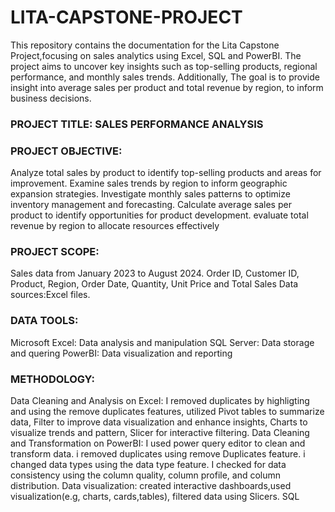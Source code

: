 # LITA-CAPSTONE-PROJECT
This repository contains the documentation for the Lita Capstone Project,focusing on sales analytics using Excel, SQL and PowerBI. The project aims to uncover key insights such as top-selling products, regional performance, and monthly sales trends. Additionally, The goal is to provide insight into average sales per product and
total revenue by region, to inform business decisions. 

### PROJECT TITLE: SALES PERFORMANCE ANALYSIS

### PROJECT OBJECTIVE:
Analyze total sales by product to identify top-selling products and areas for improvement.
Examine sales trends by region to inform geographic expansion strategies.
Investigate monthly sales patterns to optimize inventory management and forecasting.
Calculate average sales per product to identify opportunities for product development.
evaluate total revenue by region to allocate resources effectively 

### PROJECT SCOPE:
Sales data from January 2023 to August 2024.
Order ID, Customer ID, Product, Region, Order Date, Quantity, Unit Price and Total Sales
Data sources:Excel files.

### DATA TOOLS:
Microsoft Excel: Data analysis and manipulation
SQL Server: Data storage and quering
PowerBI: Data visualization and reporting

### METHODOLOGY:
Data Cleaning and Analysis on Excel: I removed duplicates by highligting and using the remove duplicates features, utilized Pivot tables to summarize data, Filter to improve data visualization and enhance insights, Charts to visualize trends and pattern, Slicer for interactive filtering.
Data Cleaning and Transformation on PowerBI: 
I used power query editor to clean and transform data.
i removed duplicates using remove Duplicates feature.
i changed data types using the data type feature.
I checked for data consistency using the column quality, column profile, and column distribution.
Data visualization: created interactive dashboards,used visualization(e.g, charts, cards,tables), filtered data using Slicers.
SQL


